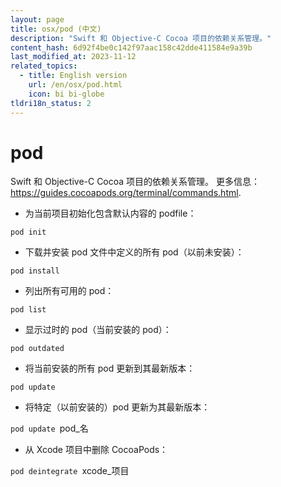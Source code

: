 ```yaml
---
layout: page
title: osx/pod (中文)
description: "Swift 和 Objective-C Cocoa 项目的依赖关系管理。"
content_hash: 6d92f4be0c142f97aac158c42dde411584e9a39b
last_modified_at: 2023-11-12
related_topics:
  - title: English version
    url: /en/osx/pod.html
    icon: bi bi-globe
tldri18n_status: 2
---
```

# pod

Swift 和 Objective-C Cocoa 项目的依赖关系管理。
更多信息：<https://guides.cocoapods.org/terminal/commands.html>.

- 为当前项目初始化包含默认内容的 podfile：

`pod init`

- 下载并安装 pod 文件中定义的所有 pod（以前未安装）：

`pod install`

- 列出所有可用的 pod：

`pod list`

- 显示过时的 pod（当前安装的 pod）：

`pod outdated`

- 将当前安装的所有 pod 更新到其最新版本：

`pod update`

- 将特定（以前安装的）pod 更新为其最新版本：

`pod update `<span class="tldr-var badge badge-pill bg-dark-lm bg-white-dm text-white-lm text-dark-dm font-weight-bold">pod_名</span>

- 从 Xcode 项目中删除 CocoaPods：

`pod deintegrate `<span class="tldr-var badge badge-pill bg-dark-lm bg-white-dm text-white-lm text-dark-dm font-weight-bold">xcode_项目</span>
